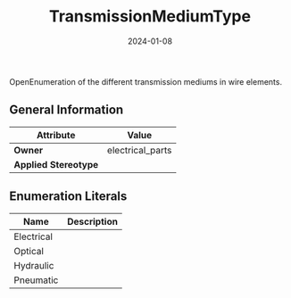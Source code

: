 ﻿---
title: TransmissionMediumType
toc: false
type: specs
date: "2024-01-08"
draft: false
specification: VEC
version: 2.1.0
documentType: "Recommendation"
elementType: Class
classes:
  - TransmissionMediumType
menu_name: vec-2.1.0
---
OpenEnumeration of the different transmission mediums in wire elements.

## General Information

| Attribute               | Value |
|-------------------------|-------|
| **Owner**               | electrical_parts |
| **Applied Stereotype**  |   |

## Enumeration Literals
| Name          | **Description** |
|---------------|-----------------|
| Electrical |  |
| Optical |  |
| Hydraulic |  |
| Pneumatic |  |
